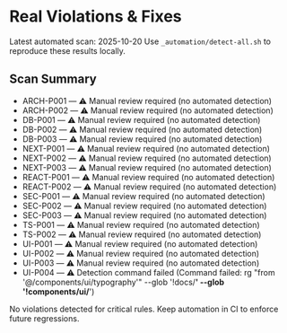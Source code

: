 # Real Violations & Fixes

Latest automated scan: 2025-10-20
Use `_automation/detect-all.sh` to reproduce these results locally.

## Scan Summary

- ARCH-P001 — ⚠️ Manual review required (no automated detection)
- ARCH-P002 — ⚠️ Manual review required (no automated detection)
- DB-P001 — ⚠️ Manual review required (no automated detection)
- DB-P002 — ⚠️ Manual review required (no automated detection)
- DB-P003 — ⚠️ Manual review required (no automated detection)
- NEXT-P001 — ⚠️ Manual review required (no automated detection)
- NEXT-P002 — ⚠️ Manual review required (no automated detection)
- NEXT-P003 — ⚠️ Manual review required (no automated detection)
- REACT-P001 — ⚠️ Manual review required (no automated detection)
- REACT-P002 — ⚠️ Manual review required (no automated detection)
- SEC-P001 — ⚠️ Manual review required (no automated detection)
- SEC-P002 — ⚠️ Manual review required (no automated detection)
- SEC-P003 — ⚠️ Manual review required (no automated detection)
- TS-P001 — ⚠️ Manual review required (no automated detection)
- TS-P002 — ⚠️ Manual review required (no automated detection)
- UI-P001 — ⚠️ Manual review required (no automated detection)
- UI-P002 — ⚠️ Manual review required (no automated detection)
- UI-P003 — ⚠️ Manual review required (no automated detection)
- UI-P004 — ⚠️ Detection command failed (Command failed: rg "from '@/components/ui/typography'" --glob '!docs/**' --glob '!components/ui/**')

No violations detected for critical rules. Keep automation in CI to enforce future regressions.